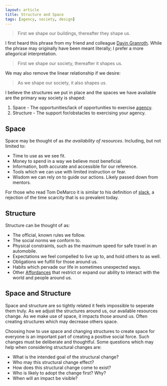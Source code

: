 ```yaml
---
layout: article
title: Structure and Space
tags: [agency, society, design]
---
```

> First we shape our buildings, thereafter they shape us.

I first heard this phrase from my friend and colleague [Davin
Granroth](http://blog.davingranroth.com/). While the phrase may originally have
been meant literally; I prefer a more allegorical interpretation.

> First we shape our society, thereafter it shapes us.

We may also remove the linear relationship if we desire:

> As we shape our society, it also shapes us.

I believe the structures we put in place and the spaces we have available are
the primary way society is shaped:

1. Space - The opportunities/lack of opportunities to exercise
   [agency](http://www.zeespencer.com/articles/agency-society-and-invention/).
2. Structure - The support for/obstacles to exercising your agency.

## Space

Space may be thought of as _the availability of resources_. Including, but not limited to:

* Time to use as we see fit.
* Money to spend in a way we believe most beneficial.
* Information, both accurate and accessible for our reference.
* Tools which we can use with limited instruction or fear.
* Wisdom we can rely on to guide our actions. Likely passed down from mentors.

For those who read Tom DeMarco it is similar to his definition of
[slack](http://www.amazon.com/Slack-Getting-Burnout-Busywork-Efficiency/dp/0932633617),
a rejection of the time scarcity that is so prevalent today.

## Structure

Structure can be thought of as:

* The official, known rules we follow.
* The social norms we conform to.
* Physical constraints, such as the maximum speed for safe travel in an
  automobile.
* Expectations we feel compelled to live up to, and hold others to as well.
* Obligations we fulfill for those around us.
* Habits which pervade our life in sometimes unexpected ways.
* Other [Affordances](https://en.wikipedia.org/wiki/Affordance) that restrict or
  expand our ability to interact with the world and people around us.

## Space and Structure

Space and structure are so tightly related it feels impossible to seperate them
truly. As we adjust the structures around us, our available resources change. As
we make use of space, it impacts those around us. Often creating
structures which may decrease others space.

Choosing how to use space and changing structures to create space for everyone
is an important part of creating a positive social force. Such changes must be
deliberate and thoughtful. Some questions which may help when considering
structural changes are:

* What is the intended goal of the structural change?
* Who may this structural change effect?
* How does this structural change come to exist?
* Who is likely to adopt the change first? Why?
* When will an impact be visible?
